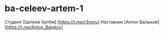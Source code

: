 # ba-celeev-artem-1

Студент [Целеев Артём] [https://t.me/r3noru]
Наставник [Антон Балыков] [https://t.me/Anton_Balykov]